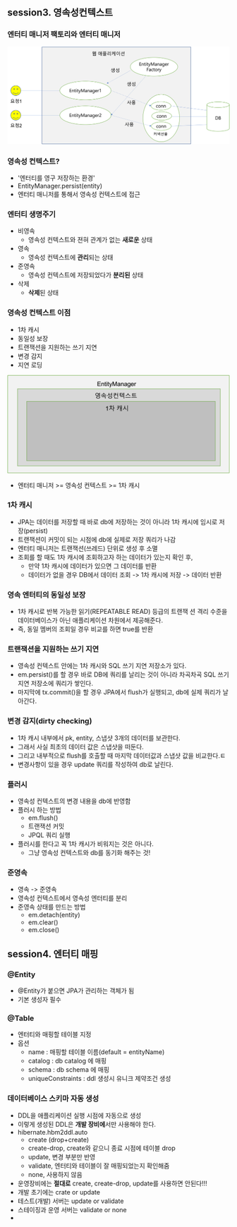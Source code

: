## session3. 영속성컨텍스트

### 엔터티 매니저 팩토리와 엔터티 매니저
![jpa.png](..%2Fpicture%2Fjpa.png)

### 영속성 컨텍스트?
- '엔터티를 영구 저장하는 환경'
- EntityManager.persist(entity)
- 엔터티 매니저를 통해서 영속성 컨텍스트에 접근

### 엔터티 생명주기
- 비영속
  - 영속성 컨텍스트와 젼혀 관계가 없는 **새로운** 상태
- 영속
  - 영속성 컨텍스트에 **관리**되는 상태
- 준영속
  - 영속성 컨텍스트에 저장되었다가 **분리된** 상태
- 삭제
  - **삭제**된 상태

### 영속성 컨텍스트 이점
- 1차 캐시
- 동일성 보장
- 트랜잭션을 지원하는 쓰기 지연
- 변경 감지
- 지연 로딩

![관계.png](..%2Fpicture%2F%EA%B4%80%EA%B3%84.png)
- 엔터티 매니저 >= 영속성 컨텍스트 >= 1차 캐시

### 1차 캐시
- JPA는 데이터를 저장할 때 바로 db에 저장하는 것이 아니라 1차 캐시에 임시로 저장(persist)
- 트랜잭션이 커밋이 되는 시점에 db에 실제로 저장 쿼리가 나감
- 엔터티 매니저는 트랜잭션(쓰레드) 단위로 생성 후 소멸
- 조회를 할 때도 1차 캐시에 조회하고자 하는 데이터가 있는지 확인 후,
  - 만약 1차 캐시에 데이터가 있으면 그 데이터를 반환
  - 데이터가 없을 경우 DB에서 데이터 조회 -> 1차 캐시에 저장 -> 데이터 반환

### 영속 엔터티의 동일성 보장
- 1차 캐시로 반복 가능한 읽기(REPEATABLE READ) 등급의 트랜잭 션 격리 수준을 데이터베이스가 아닌 애플리케이션 차원에서 제공해준다. 
- 즉, 동일 멤버의 조회일 경우 비교를 하면 true를 반환

### 트랜잭션을 지원하는 쓰기 지연 
- 영속성 컨텍스트 안에는 1차 캐시와 SQL 쓰기 지연 저장소가 있다.
- em.persist()를 할 경우 바로 DB에 쿼리를 날리는 것이 아니라 차곡차곡 SQL 쓰기 지연 저장소에 쿼리가 쌓인다.
- 마지막에 tx.commit()을 할 경우 JPA에서 flush가 실행되고, db에 실제 쿼리가 날아간다.

### 변경 감지(dirty checking)
- 1차 캐시 내부에서 pk, entity, 스냅샷 3개의 데이터를 보관한다.
- 그래서 사실 최초의 데이터 값은 스냅샷을 떠둔다.
- 그리고 내부적으로 flush를 호출할 때 마지막 데이터값과 스냅샷 값을 비교한다.ㅌ
- 변경사항이 있을 경우 update 쿼리를 작성하여 db로 날린다.

### 플러시
- 영속성 컨텍스트의 변경 내용을 db에 반영함
- 플러시 하는 방법
  - em.flush()
  - 트랜잭션 커밋
  - JPQL 쿼리 실행
- 플러시를 한다고 꼭 1차 캐시가 비워지는 것은 아니다.
  - 그냥 영속성 컨텍스트와 db를 동기화 해주는 것!

### 준영속
- 영속 -> 준영속
- 영속성 컨텍스트에서 영속성 엔터티를 분리
- 준영속 상태를 만드는 방법
  - em.detach(entity)
  - em.clear()
  - em.close()

## session4. 엔터티 매핑

### @Entity
- @Entity가 붙으면 JPA가 관리하는 객체가 됨
- 기본 생성자 필수

### @Table
- 엔터티와 매핑할 테이블 지정
- 옵션
  - name : 매핑할 테이블 이름(default = entityName)
  - catalog : db catalog 에 매핑
  - schema : db schema 에 매핑
  - uniqueConstraints : ddl 생성시 유니크 제약조건 생성

### 데이터베이스 스키마 자동 생성
- DDL을 애플리케이션 실행 시점에 자동으로 생성
- 이렇게 생성된 DDL은 **개발 장비에**서만 사용해야 한다.
- hibernate.hbm2ddl.auto
  - create (drop+create)
  - create-drop, create와 같으니 종료 시점에 테이블 drop
  - update, 변경 부분만 반영
  - validate, 엔터티와 테이블이 잘 매핑되었는지 확인해줌
  - none, 사용하지 않음
- 운영장비에는 **절대로** create, create-drop, update를 사용하면 안된다!!!
- 개발 초기에는 crate or update
- 테스트(개발) 서버는 update or validate
- 스테이징과 운영 서버는 validate or none
- 